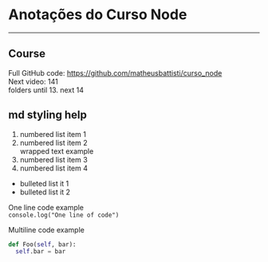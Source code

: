 # Anotações do Curso Node

---

## Course

Full GitHub code: https://github.com/matheusbattisti/curso_node \
Next video: 141 \
folders until 13. next 14

## md styling help

1.  numbered list item 1
1.  numbered list item 2\
    wrapped text example
1.  numbered list item 3
1.  numbered list item 4

- bulleted list it 1
- bulleted list it 2

One line code example \
`console.log("One line of code")`

Multiline code example

```python
def Foo(self, bar):
  self.bar = bar
```
